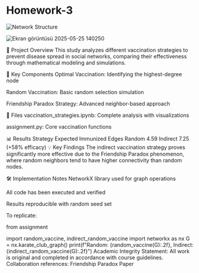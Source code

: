 # Homework-3
![Network Structure](![image](https://github.com/user-attachments/assets/9c6beee3-2dd7-49de-8298-7e7c2fb6e1ae)
)

![Ekran görüntüsü 2025-05-25 140250](https://github.com/user-attachments/assets/efc21e98-b03e-47b0-9a87-34bd58a01294)


📌 Project Overview
This study analyzes different vaccination strategies to prevent disease spread in social networks, comparing their effectiveness through mathematical modeling and simulations.

🔬 Key Components
Optimal Vaccination: Identifying the highest-degree node

Random Vaccination: Basic random selection simulation

Friendship Paradox Strategy: Advanced neighbor-based approach

📂 Files
vaccination_strategies.ipynb: Complete analysis with visualizations

assignment.py: Core vaccination functions

📊 Results
Strategy	Expected Immunized Edges
Random	4.59
Indirect	7.25 (+58% efficacy)
💡 Key Findings
The indirect vaccination strategy proves significantly more effective due to the Friendship Paradox phenomenon, where random neighbors tend to have higher connectivity than random nodes.

🛠️ Implementation Notes
NetworkX library used for graph operations

All code has been executed and verified

Results reproducible with random seed set

To replicate:

from assignment 

import random_vaccine, indirect_random_vaccine
import networkx as nx
G = nx.karate_club_graph()
print(f"Random: {random_vaccine(G):.2f}, Indirect: {indirect_random_vaccine(G):.2f}")
Academic Integrity Statement:
All work is original and completed in accordance with course guidelines. Collaboration references: Friendship Paradox Paper
